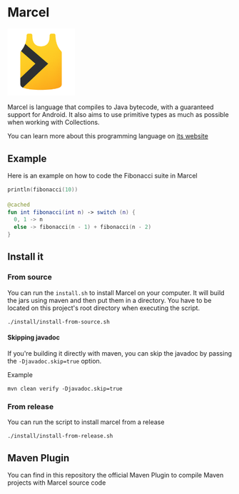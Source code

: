 # Marcel 

<img src="./documentation/src/images/marcel_logo.png" alt="Image 2" style="width: 30%; max-width: 300px;"/>

Marcel is language that compiles to Java bytecode, with a guaranteed support for Android. It also aims to use primitive types as much as possible when
working with Collections.

You can learn more about this programming language on [its website](https://tambapps.github.io/marcel)

## Example

Here is an example on how to code the Fibonacci suite in Marcel

```kotlin
println(fibonacci(10))

@cached
fun int fibonacci(int n) -> switch (n) {
  0, 1 -> n
  else -> fibonacci(n - 1) + fibonacci(n - 2)
}
```

## Install it

### From source
You can run the `install.sh` to install Marcel on your computer. It will build the jars using maven and then put them in a directory.
You have to be located on this project's root directory when executing the script.

```shell
./install/install-from-source.sh
```
#### Skipping javadoc

If you're building it directly with maven, you can skip the javadoc by passing the `-Djavadoc.skip=true` option.

Example

```shell
mvn clean verify -Djavadoc.skip=true
```
### From release
You can run the script to install marcel from a release

```shell
./install/install-from-release.sh
```

## Maven Plugin

You can find in this repository the official Maven Plugin to compile Maven projects with
Marcel source code
